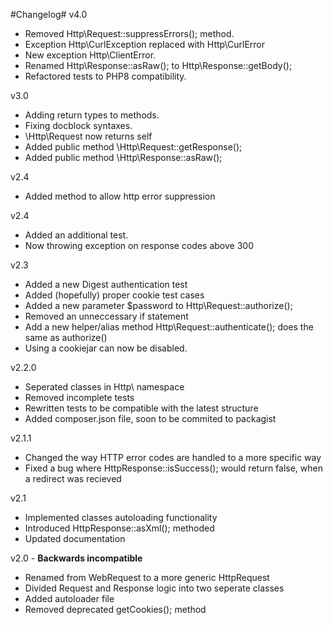 #Changelog#
v4.0
- Removed Http\Request::suppressErrors(); method.  
- Exception Http\CurlException replaced with Http\CurlError
- New exception Http\ClientError.  
- Renamed Http\Response::asRaw(); to Http\Response::getBody();
- Refactored tests to PHP8 compatibility.  

v3.0
- Adding return types to methods.  
- Fixing docblock syntaxes.  
- \Http\Request now returns self
- Added public method \Http\Request::getResponse();
- Added public method \Http\Response::asRaw();

v2.4
- Added method to allow http error suppression  

v2.4
- Added an additional test.  
- Now throwing exception on response codes above 300  

v2.3
- Added a new Digest authentication test  
- Added (hopefully) proper cookie test cases  
- Added a new parameter $password to Http\Request::authorize();  
- Removed an unneccessary if statement  
- Add a new helper/alias method Http\Request::authenticate(); does the same as authorize()  
- Using a cookiejar can now be disabled.

v2.2.0  
- Seperated classes in Http\ namespace  
- Removed incomplete tests  
- Rewritten tests to be compatible with the latest structure  
- Added composer.json file, soon to be commited to packagist  

v2.1.1  
- Changed the way HTTP error codes are handled to a more specific way  
- Fixed a bug where HttpResponse::isSuccess(); would return false, when a redirect was recieved  
  
v2.1  
- Implemented classes autoloading functionality  
- Introduced HttpResponse::asXml(); methoded  
- Updated documentation  
  
v2.0 - **Backwards incompatible**  
- Renamed from WebRequest to a more generic HttpRequest
- Divided Request and Response logic into two seperate classes
- Added autoloader file
- Removed deprecated getCookies(); method